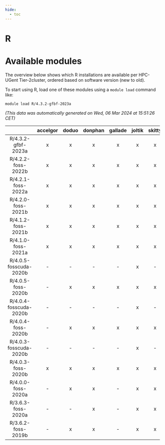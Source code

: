 ```yaml
---
hide:
  - toc
---
```


R
=

# Available modules


The overview below shows which R installations are available per HPC-UGent Tier-2cluster, ordered based on software version (new to old).

To start using R, load one of these modules using a `module load` command like:

```shell
module load R/4.3.2-gfbf-2023a
```

*(This data was automatically generated on Wed, 06 Mar 2024 at 15:51:26 CET)*  

| |accelgor|doduo|donphan|gallade|joltik|skitty|
| :---: | :---: | :---: | :---: | :---: | :---: | :---: |
|R/4.3.2-gfbf-2023a|x|x|x|x|x|x|
|R/4.2.2-foss-2022b|x|x|x|x|x|x|
|R/4.2.1-foss-2022a|x|x|x|x|x|x|
|R/4.2.0-foss-2021b|x|x|x|x|x|x|
|R/4.1.2-foss-2021b|x|x|x|x|x|x|
|R/4.1.0-foss-2021a|x|x|x|x|x|x|
|R/4.0.5-fosscuda-2020b|-|-|-|-|x|-|
|R/4.0.5-foss-2020b|-|x|x|x|x|x|
|R/4.0.4-fosscuda-2020b|-|-|-|-|x|-|
|R/4.0.4-foss-2020b|-|x|x|x|x|x|
|R/4.0.3-fosscuda-2020b|-|-|-|-|x|-|
|R/4.0.3-foss-2020b|x|x|x|x|x|x|
|R/4.0.0-foss-2020a|-|x|x|-|x|x|
|R/3.6.3-foss-2020a|-|-|x|-|x|x|
|R/3.6.2-foss-2019b|-|x|x|-|x|x|
